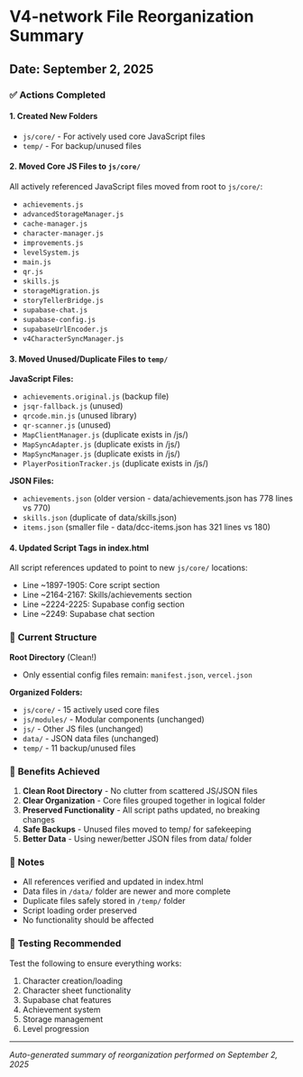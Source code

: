 # V4-network File Reorganization Summary

## Date: September 2, 2025

### ✅ **Actions Completed**

#### 1. **Created New Folders**
- `js/core/` - For actively used core JavaScript files
- `temp/` - For backup/unused files

#### 2. **Moved Core JS Files to `js/core/`**
All actively referenced JavaScript files moved from root to `js/core/`:
- `achievements.js`
- `advancedStorageManager.js`
- `cache-manager.js`
- `character-manager.js`
- `improvements.js`
- `levelSystem.js`
- `main.js`
- `qr.js`
- `skills.js`
- `storageMigration.js`
- `storyTellerBridge.js`
- `supabase-chat.js`
- `supabase-config.js`
- `supabaseUrlEncoder.js`
- `v4CharacterSyncManager.js`

#### 3. **Moved Unused/Duplicate Files to `temp/`**

**JavaScript Files:**
- `achievements.original.js` (backup file)
- `jsqr-fallback.js` (unused)
- `qrcode.min.js` (unused library)
- `qr-scanner.js` (unused)
- `MapClientManager.js` (duplicate exists in /js/)
- `MapSyncAdapter.js` (duplicate exists in /js/)
- `MapSyncManager.js` (duplicate exists in /js/)
- `PlayerPositionTracker.js` (duplicate exists in /js/)

**JSON Files:**
- `achievements.json` (older version - data/achievements.json has 778 lines vs 770)
- `skills.json` (duplicate of data/skills.json)
- `items.json` (smaller file - data/dcc-items.json has 321 lines vs 180)

#### 4. **Updated Script Tags in index.html**
All script references updated to point to new `js/core/` locations:
- Line ~1897-1905: Core script section
- Line ~2164-2167: Skills/achievements section  
- Line ~2224-2225: Supabase config section
- Line ~2249: Supabase chat section

### 📁 **Current Structure**

**Root Directory** (Clean!)
- Only essential config files remain: `manifest.json`, `vercel.json`

**Organized Folders:**
- `js/core/` - 15 actively used core files
- `js/modules/` - Modular components (unchanged)
- `js/` - Other JS files (unchanged)
- `data/` - JSON data files (unchanged)
- `temp/` - 11 backup/unused files

### 🎯 **Benefits Achieved**

1. **Clean Root Directory** - No clutter from scattered JS/JSON files
2. **Clear Organization** - Core files grouped together in logical folder
3. **Preserved Functionality** - All script paths updated, no breaking changes
4. **Safe Backups** - Unused files moved to temp/ for safekeeping
5. **Better Data** - Using newer/better JSON files from data/ folder

### 📝 **Notes**

- All references verified and updated in index.html
- Data files in `/data/` folder are newer and more complete
- Duplicate files safely stored in `/temp/` folder
- Script loading order preserved
- No functionality should be affected

### 🧪 **Testing Recommended**

Test the following to ensure everything works:
1. Character creation/loading
2. Character sheet functionality
3. Supabase chat features
4. Achievement system
5. Storage management
6. Level progression

---
*Auto-generated summary of reorganization performed on September 2, 2025*
